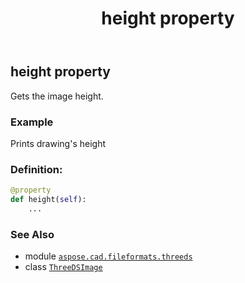 ﻿---
title: height property
second_title: Aspose.CAD for Python via .NET API References
description: 
type: docs
weight: 200
url: /python-net/aspose.cad.fileformats.threeds/threedsimage/height/
is_root: false
---

## height property


Gets the image height.

### Example 


Prints drawing's height
### Definition:
```python
@property
def height(self):
    ...
```

### See Also
* module [`aspose.cad.fileformats.threeds`](../../)
* class [`ThreeDSImage`](/cad/python-net/aspose.cad.fileformats.threeds/threedsimage)
